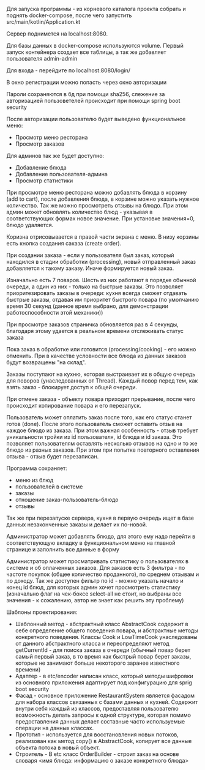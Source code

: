 Для запуска программы - из корневого каталога проекта собрать и поднять docker-compose, после чего запустить
src/main/kotlin/Application.kt

Сервер поднимется на localhost:8080.

Для базы данных в docker-compose используются volume. Первый запуск контейнера создает все таблицы, а так же добавляет
пользователя admin-admin

Для входа - перейдите по localhost:8080/login/

В окно регистрации можно попасть через окно авторизации

Пароли сохраняются в бд при помощи sha256, слежение за авторизацией пользоветелей происходит при помощи
spring boot security

После авторизации пользователю будет выведено функциональное меню:

* Просмотр меню ресторана
* Просмотр заказов

Для админов так же будет доступно:

* Добавление блюда
* Добавление пользователя-админа
* Просмотр статистики

При просмотре меню ресторана можно добавлять блюда в корзину (add to cart), после добавления блюда, в корзине можно
указать нужное количество. Так же можно просмотреть отзывы на блюдо. При этом админ может обновлять количество блюд -
указывая в соответствующих формах новое значение. При установке значения=0, блюдо удаляется.

Коризна отрисовывается в правой части экрана с меню. В низу корзины есть кнопка создания саказа (create order).

При создании заказа - если у пользователя был заказ, который находился в стадии обработки (processing), новый
отправленный заказ добавляется к такому заказу.
Иначе формируется новый заказ.

Изначально есть 7 поваров. Шесть из них работают в порядке обычной очереди, а один из них - только на быстрые заказы.
Это позволяет приоритезировать заказы в очереди: кухня всегда сможет отдавать быстрые заказы, отдавая им приоритет
быстрого повара (по умолчанию время 30 секунд (данное время выбрано, для демонстрации работоспособности этой механики))

При просмотре заказов страничка обновляется раз в 4 секунды, благодаря этому удается в реальном времени отслеживать
статус заказа

Пока заказ в обработке или готовится (processing/cooking) - его можно отменить.
При в качестве условности все блюда из данных заказов будут возвращены "на склад".

Заказы поступают на кухню, которая выстраивает их в общую очередь для поворов (унаследованных от Thread).
Каждый повор перед тем, как взять заказ - блокирует доступ к общей очереди.

При отмене заказа - объекту повара приходит прерывание, после чего происходит копирование повара и его перезапуск.

Пользователь может оплатить заказ после того, как его статус станет готов (done). После этого пользователь сможет
оставить отзыв на каждое блюдо из заказа.
При этом важная особенность - отзыв требует уникальности тройки из id пользователя, id блюда и id заказа.
Это позволяет пользователям оставлять несколько отзывов на одно и то же блюдо из разных заказов.
При этом при попытке повторного оставления отзыва - отзыв будет перезаписан.

Программа сохраняет:

* меню из блюд
* пользователей в системе
* заказы
* отношение заказ-пользователь-блюдо
* отзывы

Так же при перезапуске сервера, кухня в первую очередь ищет в базе данных незаконченные заказы и делает их по-новой.

Администратор может добавлять блюдо, для этого ему надо перейти в соответствующую вкладку в функциональном меню на
главной странице и заполнить все данные в форму

Администратор может просматривать статистику о пользователях в системе и об оплаченных заказов.
Для заказов есть 3 фильтра - по частоте покупок (общее количество проданного), по среднем отзывам и по доходу.
Так же доступен фильтр по id - можно указать начало и конец id блюд, для которых админ хочет просмотреть статистику
(изначально флаг на чек-боксе select-all не стоит, но выбраны все значения - к сожалению, автор не знает как решить эту
проблему)

Шаблоны проектирования:

* Шаблонный метод - абстрактный класс AbstractCook содержит в себе определение общего поведения повара, и абстрактные
  методы конкретного поведения.
  Классы Cook и LowTimeCook унаследованы от данного абстрактного класса и переопределяют метод getCurrentId - для поиска
  заказа в очереди (обычный повар берет самый первый заказ, в то время как быстрый повар берет заказы, которые не
  занимают больше некоторого заранее известного времени)
* Адаптер - в etc/encoder написан класс, который методы шифровки из основного приложения адаптирует под конфигурацию для
  sprig boot security
* Фасад - основное приложение RestaurantSystem является фасадом для набора классов связанных с базами данных и кухней.
  Содержит внутри себя каждый из классов, предоставляя пользователю возможность делать запросы к одной структуре,
  которая помимо предоставления данных делает составные часто используемые операции на данных классах.
* Прототип - используется для восстановления новых потоков, реализован как метод copy() в AbstractCook, копирует все
  данные объекта потока в новый объект.
* Строитель - В etc класс OrderBuilder - строит заказ на основе словаря <имя блюда: информацию о заказе конкретного
  блюда>  
